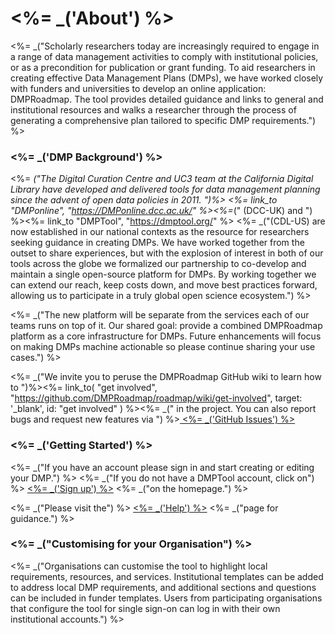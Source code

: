 <%= _('About') %>
===============

<%= _("Scholarly researchers today are increasingly required to engage in a range of data management activities to comply with institutional policies, or as a precondition for publication or grant funding. To aid researchers in creating effective Data Management Plans (DMPs), we have worked closely with funders and universities to develop an online application: DMPRoadmap. The tool provides detailed guidance and links to general and institutional resources and walks a researcher through the process of generating a comprehensive plan tailored to specific DMP requirements.") %>

### <%= _('DMP Background') %>
         
<%= _("The Digital Curation Centre and UC3 team at the California Digital Library have developed and delivered tools for data management planning since the advent of open data policies in 2011. ")%>
          <%= link_to "DMPonline", "https://DMPonline.dcc.ac.uk/" %><%=_(" (DCC-UK) and ") %><%= link_to "DMPTool", "https://dmptool.org/" %>
          <%= _("(CDL-US) are now established in our national contexts as the resource for researchers seeking guidance in creating DMPs. We have worked together from the outset to share experiences, but with the explosion of interest in both of our tools across the globe we formalized our partnership to co-develop and maintain a single open-source platform for DMPs. By working together we can extend our reach, keep costs down, and move best practices forward, allowing us to participate in a truly global open science ecosystem.") %>

<%= _("The new platform will be separate from the services each of our teams runs on top of it. Our shared goal: provide a combined DMPRoadmap platform as a core infrastructure for DMPs. Future enhancements will focus on making DMPs machine actionable so please continue sharing your use cases.") %>

<%= _("We invite you to peruse the DMPRoadmap GitHub wiki to learn how to ")%><%= link_to( "get involved", "https://github.com/DMPRoadmap/roadmap/wiki/get-involved", target: '_blank', id: "get involved" ) %><%= _(" in the project. You can also report bugs and request new features via ") %><a href="https://github.com/DMPRoadmap/roadmap/issues" target='_blank'>
          <%= _('GitHub Issues') %></a>

### <%= _('Getting Started') %>

<%= _("If you have an account please sign in and start creating or editing your DMP.") %>
<%= _("If you do not have a DMPTool account, click on") %> <a href="<%= root_path %>"><%= _('Sign up') %></a> <%= _("on the homepage.") %>

<%= _("Please visit the") %> <a href="<%= help_path %>"><%= _('Help') %></a> <%= _("page for guidance.") %>

### <%= _("Customising for your Organisation") %>

<%= _("Organisations can customise the tool to highlight local requirements, resources, and services. Institutional templates can be added to address local DMP requirements, and additional sections and questions can be included in funder templates. Users from participating organisations that configure the tool for single sign-on can log in with their own institutional accounts.") %>
